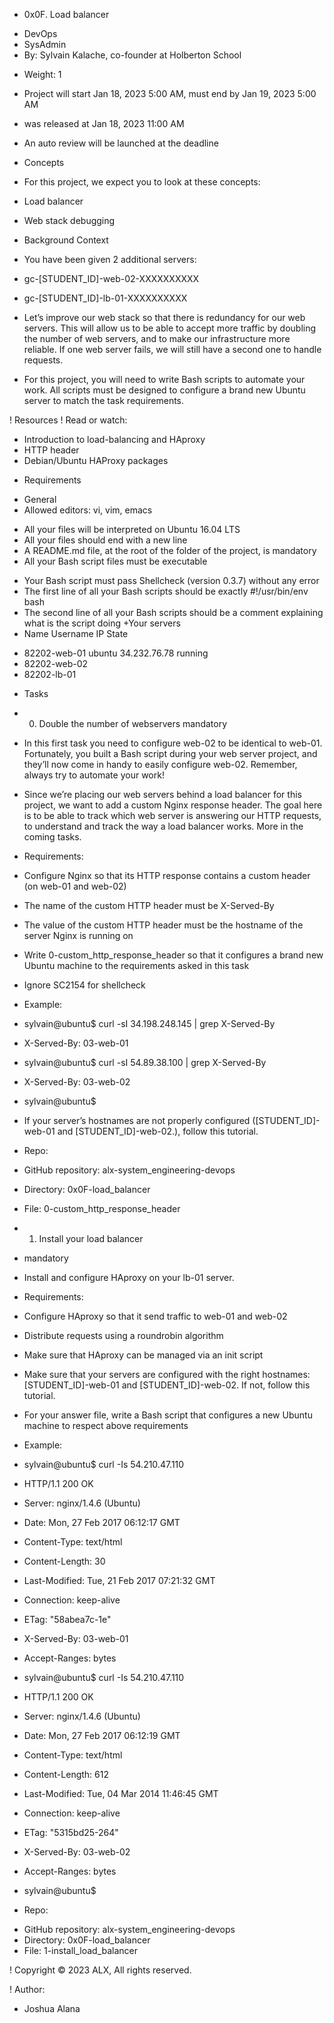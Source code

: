 

+ 0x0F. Load balancer
- DevOps
- SysAdmin
- By: Sylvain Kalache, co-founder at Holberton School
+ Weight: 1
+ Project will start Jan 18, 2023 5:00 AM, must end by Jan 19, 2023 5:00 AM
+ was released at Jan 18, 2023 11:00 AM
+ An auto review will be launched at the deadline
+ Concepts
+ For this project, we expect you to look at these concepts:

+ Load balancer
+ Web stack debugging


+ Background Context
+ You have been given 2 additional servers:

+ gc-[STUDENT_ID]-web-02-XXXXXXXXXX
+ gc-[STUDENT_ID]-lb-01-XXXXXXXXXX
+ Let’s improve our web stack so that there is redundancy for our web servers. This will allow us to be able to accept more traffic by doubling the number of web servers, and to make our infrastructure more reliable. If one web server fails, we will still have a second one to handle requests.

+ For this project, you will need to write Bash scripts to automate your work. All scripts must be designed to configure a brand new Ubuntu server to match the task requirements.

! Resources
! Read or watch:

+ Introduction to load-balancing and HAproxy
+ HTTP header
+ Debian/Ubuntu HAProxy packages
- Requirements
+ General
+ Allowed editors: vi, vim, emacs
- All your files will be interpreted on Ubuntu 16.04 LTS
- All your files should end with a new line
- A README.md file, at the root of the folder of the project, is mandatory
- All your Bash script files must be executable
+ Your Bash script must pass Shellcheck (version 0.3.7) without any error
+ The first line of all your Bash scripts should be exactly #!/usr/bin/env bash
+ The second line of all your Bash scripts should be a comment explaining what is the script doing
+Your servers
+ Name	       Username	    IP	        State	
- 82202-web-01	ubuntu	34.232.76.78	running	
- 82202-web-02				
- 82202-lb-01				
+ Tasks
+ 0. Double the number of webservers
mandatory
+ In this first task you need to configure web-02 to be identical to web-01. Fortunately, you built a Bash script during your web server project, and they’ll now come in handy to easily configure web-02. Remember, always try to automate your work!

+ Since we’re placing our web servers behind a load balancer for this project, we want to add a custom Nginx response header. The goal here is to be able to track which web server is answering our HTTP requests, to understand and track the way a load balancer works. More in the coming tasks.

+ Requirements:

+ Configure Nginx so that its HTTP response contains a custom header (on web-01 and web-02)
+ The name of the custom HTTP header must be X-Served-By
+ The value of the custom HTTP header must be the hostname of the server Nginx is running on
+ Write 0-custom_http_response_header so that it configures a brand new Ubuntu machine to the requirements asked in this task
- Ignore SC2154 for shellcheck
+ Example:

+ sylvain@ubuntu$ curl -sI 34.198.248.145 | grep X-Served-By
+ X-Served-By: 03-web-01
+ sylvain@ubuntu$ curl -sI 54.89.38.100 | grep X-Served-By
+ X-Served-By: 03-web-02
+ sylvain@ubuntu$
+ If your server’s hostnames are not properly configured ([STUDENT_ID]-web-01 and [STUDENT_ID]-web-02.), follow this tutorial.

+ Repo:

+ GitHub repository: alx-system_engineering-devops
+ Directory: 0x0F-load_balancer
+ File: 0-custom_http_response_header
   
+ 1. Install your load balancer
- mandatory
+ Install and configure HAproxy on your lb-01 server.

+ Requirements:

+ Configure HAproxy so that it send traffic to web-01 and web-02
+ Distribute requests using a roundrobin algorithm
+ Make sure that HAproxy can be managed via an init script
+ Make sure that your servers are configured with the right hostnames: [STUDENT_ID]-web-01 and [STUDENT_ID]-web-02. If not, follow this tutorial.
+ For your answer file, write a Bash script that configures a new Ubuntu machine to respect above requirements
+ Example:

+ sylvain@ubuntu$ curl -Is 54.210.47.110
+ HTTP/1.1 200 OK
+ Server: nginx/1.4.6 (Ubuntu)
+ Date: Mon, 27 Feb 2017 06:12:17 GMT
+ Content-Type: text/html
+ Content-Length: 30
+ Last-Modified: Tue, 21 Feb 2017 07:21:32 GMT
+ Connection: keep-alive
+ ETag: "58abea7c-1e"
+ X-Served-By: 03-web-01
+ Accept-Ranges: bytes

+ sylvain@ubuntu$ curl -Is 54.210.47.110
+ HTTP/1.1 200 OK
+ Server: nginx/1.4.6 (Ubuntu)
+ Date: Mon, 27 Feb 2017 06:12:19 GMT
+ Content-Type: text/html
+ Content-Length: 612
+ Last-Modified: Tue, 04 Mar 2014 11:46:45 GMT
+ Connection: keep-alive
+ ETag: "5315bd25-264"
+ X-Served-By: 03-web-02
+ Accept-Ranges: bytes


+ sylvain@ubuntu$
+ Repo:

- GitHub repository: alx-system_engineering-devops
- Directory: 0x0F-load_balancer
- File: 1-install_load_balancer
   
! Copyright © 2023 ALX, All rights reserved.

! Author:
- Joshua Alana